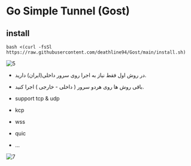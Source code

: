 # Go Simple Tunnel (Gost)


## install
```
bash <(curl -fsSl https://raw.githubusercontent.com/deathline94/Gost/main/install.sh)
```
![5](https://raw.githubusercontent.com/Ptechgithub/configs/main/media/5.jpg)

- در روش اول فقط نیاز به اجرا روی سرور داخلی(ایران) دارید.
- باقی روش ها روی هردو سرور ( داخلی - خارجی ) اجرا کنید.

- support tcp & udp
- kcp
- wss
- quic
- ...

![7](https://raw.githubusercontent.com/Ptechgithub/configs/main/media/7.jpg)
